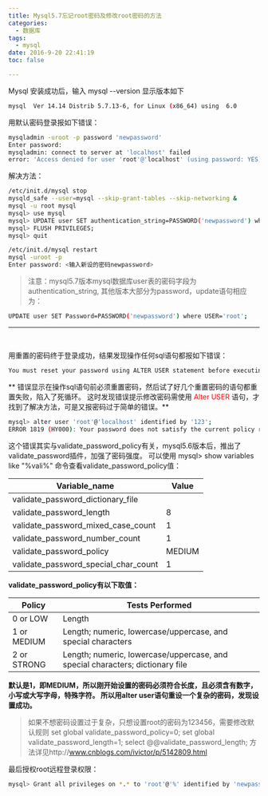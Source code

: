 ```yaml
---
title: Mysql5.7忘记root密码及修改root密码的方法
categories:
  - 数据库
tags:
  - mysql
date: 2016-9-20 22:41:19
toc: false

---
```


Mysql 安装成功后，输入 mysql --version 显示版本如下
```bash
mysql  Ver 14.14 Distrib 5.7.13-6, for Linux (x86_64) using  6.0
```

用默认密码登录报如下错误：
```bash	
mysqladmin -uroot -p password 'newpassword'
Enter password:
mysqladmin: connect to server at 'localhost' failed
error: 'Access denied for user 'root'@'localhost' (using password: YES)'
```

解决方法：
```bash
/etc/init.d/mysql stop
mysqld_safe --user=mysql --skip-grant-tables --skip-networking &
mysql -u root mysql
mysql> use mysql
mysql> UPDATE user SET authentication_string=PASSWORD('newpassword') where USER='root';
mysql> FLUSH PRIVILEGES;
mysql> quit

/etc/init.d/mysql restart
mysql -uroot -p
Enter password: <输入新设的密码newpassword>
```

<!-- more -->

> 注意：mysql5.7版本mysql数据库user表的密码字段为authentication_string, 其他版本大部分为password，update语句相应为：
```bash
UPDATE user SET Password=PASSWORD('newpassword') where USER='root';
```

---

<br/>

用重置的密码终于登录成功，结果发现操作任何sql语句都报如下错误：
```bash
You must reset your password using ALTER USER statement before executing this statement.
```

** 错误显示在操作sql语句前必须重置密码，然后试了好几个重置密码的语句都重置失败，陷入了死循环。
这时发现错误提示修改密码需使用 <font style="color:red">Alter USER </font>语句，才找到了解决方法，可是又报密码过于简单的错误。**

```bash
mysql> alter user 'root'@'localhost' identified by '123'; 
ERROR 1819 (HY000): Your password does not satisfy the current policy requirements
```

这个错误其实与validate_password_policy有关，mysql5.6版本后，推出了validate_password插件，加强了密码强度。
可以使用 mysql> show variables like "%vali%" 命令查看validate_password_policy值：

Variable_name | Value
---|---
validate_password_dictionary_file | 
validate_password_length | 8
validate_password_mixed_case_count | 1
validate_password_number_count | 1
validate_password_policy | MEDIUM
validate_password_special_char_count | 1

**validate_password_policy有以下取值：**

Policy | Tests Performed
---|---
0 or LOW | 	Length
1 or MEDIUM | Length; numeric, lowercase/uppercase, and special characters
2 or STRONG | Length; numeric, lowercase/uppercase, and special characters; dictionary file

**默认是1，即MEDIUM，所以刚开始设置的密码必须符合长度，且必须含有数字，小写或大写字母，特殊字符。
所以用alter user语句重设一个复杂的密码，发现设置成功。**

> 如果不想密码设置过于复杂，只想设置root的密码为123456，需要修改默认规则
set global validate_password_policy=0;
set global validate_password_length=1;
select @@validate_password_length;
方法详见http://www.cnblogs.com/ivictor/p/5142809.html


最后授权root远程登录权限：
```bash
mysql> Grant all privileges on *.* to 'root'@'%' identified by 'newpassword' with grant option;
```
